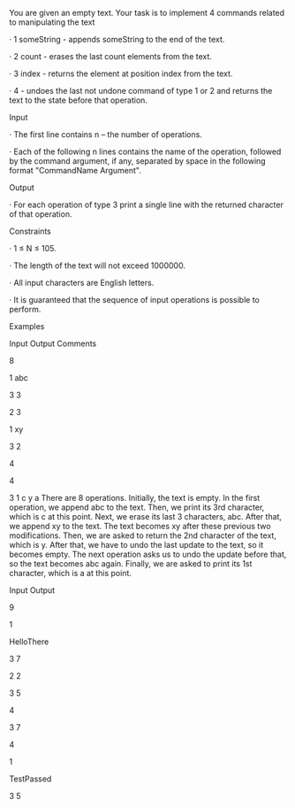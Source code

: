 You are given an empty text. Your task is to implement 4 commands related to manipulating the text

· 1 someString - appends someString to the end of the text.

· 2 count - erases the last count elements from the text.

· 3 index - returns the element at position index from the text.

· 4 - undoes the last not undone command of type 1 or 2 and returns the text to the state before that operation.

Input

· The first line contains n – the number of operations.

· Each of the following n lines contains the name of the operation, followed by the command argument, if any, separated by space in the following format "CommandName Argument".

Output

· For each operation of type 3 print a single line with the returned character of that operation.

Constraints

· 1 ≤ N ≤ 105.

· The length of the text will not exceed 1000000.

· All input characters are English letters.

· It is guaranteed that the sequence of input operations is possible to perform.

Examples

Input Output Comments

8

1 abc

3 3

2 3

1 xy

3 2

4

4

3 1 c y a There are 8 operations. Initially, the text is empty. In the first operation, we append abc to the text. Then, we print its 3rd character, which is c at this point. Next, we erase its last 3 characters, abc. After that, we append xy to the text. The text becomes xy after these previous two modifications. Then, we are asked to return the 2nd character of the text, which is y. After that, we have to undo the last update to the text, so it becomes empty. The next operation asks us to undo the update before that, so the text becomes abc again. Finally, we are asked to print its 1st character, which is a at this point.

Input Output

9

1

HelloThere

3 7

2 2

3 5

4

3 7

4

1

TestPassed

3 5
